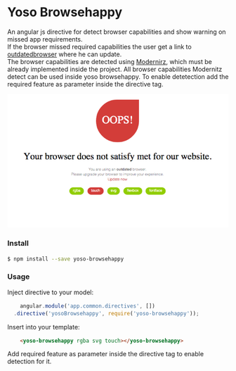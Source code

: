 # Yoso Browsehappy

An angular js directive for detect browser capabilities and show warning on missed app requirements.    
If the browser missed required capabilities the user get a link to [outdatedbrowser](http://outdatedbrowser.com/) where he can update.    
The browser capabilities are detected using [Modernirz](http://modernizr.com/), which must be already implemented inside the project. 
All browser capabilities Modernitz detect can be used inside yoso browsehappy. To enable detetection add the required feature as parameter inside the directive tag.
 
![alt example image](docs/example.png) 

### Install
```bash
$ npm install --save yoso-browsehappy
```

### Usage
Inject directive to your model:
```javascript
    angular.module('app.common.directives', [])
  .directive('yosoBrowsehappy', require('yoso-browsehappy'));
 ```

Insert into your template:
```html
    <yoso-browsehappy rgba svg touch></yoso-browsehappy>
 ```
Add required feature as parameter inside the directive tag to enable detection for it.
